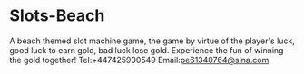 # Slots-Beach
A beach themed slot machine game, the game by virtue of the player's luck, good luck to earn gold, bad luck lose gold. Experience the fun of winning the gold together!
Tel:+447425900549
Email:pe61340764@sina.com
